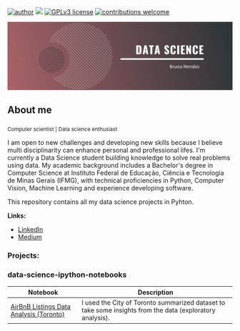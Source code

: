 [![author](https://img.shields.io/badge/author-brunacmendes-red.svg)](https://www.linkedin.com/in/brucmendes) [![](https://img.shields.io/badge/python-3.7+-blue.svg)](https://www.python.org/downloads/release/python-365/) [![GPLv3 license](https://img.shields.io/badge/License-GPLv3-blue.svg)](http://perso.crans.org/besson/LICENSE.html) [![contributions welcome](https://img.shields.io/badge/contributions-welcome-brightgreen.svg?style=flat)](https://github.com/brunacmendes/data_science/issues)

<p align="center">
  <img src="banner.png" >
</p>

## About me
<sub> Computer scientist | </sub> <sub>Data science enthusiast </sub> 

I am open to new challenges and developing new skills because I believe multi disciplinarity can enhance personal and professional lifes. I'm currently a Data Science student building knowledge to solve real problems using data. My academic background includes a Bachelor's degree in Computer Science at Instituto Federal de Educação, Ciência e Tecnologia de Minas Gerais (IFMG), with technical proficiencies in Python, Computer Vision, Machine Learning and experience developing software.

This repository contains all my data science projects in Pyhton.

**Links:**

* [LinkedIn](https://www.linkedin.com/in/brucmendes)
* [Medium](https://www.medium.com/@brucmendes)


### Projects:

### data-science-ipython-notebooks

| Notebook | Description |
|---------------------------------------------------------------------------------------------------------------------------------------|-------------------------------------------------------------------------------------------------------------------------------------------------|
| [AirBnB Listings Data Analysis (Toronto)](link) |  I used the City of Toronto summarized dataset to take some insights from the data (exploratory analysis).|

